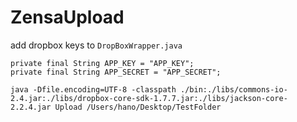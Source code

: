 # ZensaUpload

add dropbox keys to `DropBoxWrapper.java`

```
private final String APP_KEY = "APP_KEY";
private final String APP_SECRET = "APP_SECRET";

```


```
java -Dfile.encoding=UTF-8 -classpath ./bin:./libs/commons-io-2.4.jar:./libs/dropbox-core-sdk-1.7.7.jar:./libs/jackson-core-2.2.4.jar Upload /Users/hano/Desktop/TestFolder
```